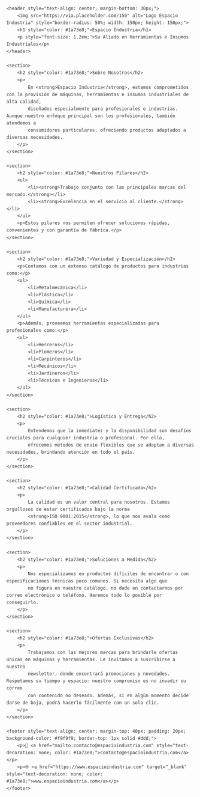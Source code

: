 <!DOCTYPE html>
<html lang="es">
<head>
    <meta charset="UTF-8">
    <meta name="viewport" content="width=device-width, initial-scale=1.0">
    <title>Espacio Industria</title>
</head>
<body style="font-family: Arial, sans-serif; line-height: 1.6; color: #333; margin: 20px;">

    <header style="text-align: center; margin-bottom: 30px;">
        <img src="https://via.placeholder.com/150" alt="Logo Espacio Industria" style="border-radius: 50%; width: 150px; height: 150px;">
        <h1 style="color: #1a73e8;">Espacio Industria</h1>
        <p style="font-size: 1.2em;">Su Aliado en Herramientas e Insumos Industriales</p>
    </header>

    <section>
        <h2 style="color: #1a73e8;">Sobre Nosotros</h2>
        <p>
            En <strong>Espacio Industria</strong>, estamos comprometidos con la provisión de máquinas, herramientas e insumos industriales de alta calidad, 
            diseñados especialmente para profesionales e industrias. Aunque nuestro enfoque principal son los profesionales, también atendemos a 
            consumidores particulares, ofreciendo productos adaptados a diversas necesidades.
        </p>
    </section>

    <section>
        <h2 style="color: #1a73e8;">Nuestros Pilares</h2>
        <ul>
            <li><strong>Trabajo conjunto con las principales marcas del mercado.</strong></li>
            <li><strong>Excelencia en el servicio al cliente.</strong></li>
        </ul>
        <p>Estos pilares nos permiten ofrecer soluciones rápidas, convenientes y con garantía de fábrica.</p>
    </section>

    <section>
        <h2 style="color: #1a73e8;">Variedad y Especialización</h2>
        <p>Contamos con un extenso catálogo de productos para industrias como:</p>
        <ul>
            <li>Metalmecánica</li>
            <li>Plástica</li>
            <li>Química</li>
            <li>Manufacturera</li>
        </ul>
        <p>Además, proveemos herramientas especializadas para profesionales como:</p>
        <ul>
            <li>Herreros</li>
            <li>Plomeros</li>
            <li>Carpinteros</li>
            <li>Mecánicos</li>
            <li>Jardineros</li>
            <li>Técnicos e Ingenieros</li>
        </ul>
    </section>

    <section>
        <h2 style="color: #1a73e8;">Logística y Entrega</h2>
        <p>
            Entendemos que la inmediatez y la disponibilidad son desafíos cruciales para cualquier industria o profesional. Por ello, 
            ofrecemos métodos de envío flexibles que se adaptan a diversas necesidades, brindando atención en todo el país.
        </p>
    </section>

    <section>
        <h2 style="color: #1a73e8;">Calidad Certificada</h2>
        <p>
            La calidad es un valor central para nosotros. Estamos orgullosos de estar certificados bajo la norma 
            <strong>ISO 9001:2015</strong>, lo que nos avala como proveedores confiables en el sector industrial.
        </p>
    </section>

    <section>
        <h2 style="color: #1a73e8;">Soluciones a Medida</h2>
        <p>
            Nos especializamos en productos difíciles de encontrar o con especificaciones técnicas poco comunes. Si necesita algo que 
            no figura en nuestro catálogo, no dude en contactarnos por correo electrónico o teléfono. Haremos todo lo posible por conseguirlo.
        </p>
    </section>

    <section>
        <h2 style="color: #1a73e8;">Ofertas Exclusivas</h2>
        <p>
            Trabajamos con las mejores marcas para brindarle ofertas únicas en máquinas y herramientas. Le invitamos a suscribirse a nuestro 
            newsletter, donde encontrará promociones y novedades. Respetamos su tiempo y espacio: nuestro compromiso es no invadir su correo 
            con contenido no deseado. Además, si en algún momento decide darse de baja, podrá hacerlo fácilmente con un solo clic.
        </p>
    </section>

    <footer style="text-align: center; margin-top: 40px; padding: 20px; background-color: #f9f9f9; border-top: 1px solid #ddd;">
        <p>📧 <a href="mailto:contacto@espacioindustria.com" style="text-decoration: none; color: #1a73e8;">contacto@espacioindustria.com</a></p>
        <p>🌐 <a href="https://www.espacioindustria.com" target="_blank" style="text-decoration: none; color: #1a73e8;">www.espacioindustria.com</a></p>
    </footer>

</body>
</html>
